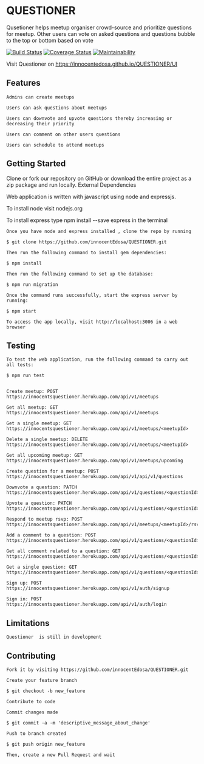 # QUESTIONER


Qusetioner helps meetup organiser crowd-source and prioritize questions for meetup. Other users can
vote on asked questions and questions bubble to the top or bottom based on vote

[![Build Status](https://travis-ci.org/innocentEdosa/QUESTIONER.svg?branch=develop)](https://travis-ci.org/innocentEdosa/QUESTIONER) [![Coverage Status](https://coveralls.io/repos/github/innocentEdosa/QUESTIONER/badge.svg?branch=develop)](https://coveralls.io/github/innocentEdosa/QUESTIONER?branch=develop) [![Maintainability](https://api.codeclimate.com/v1/badges/d924ca34755d0f465fa7/maintainability)](https://codeclimate.com/github/innocentEdosa/QUESTIONER/maintainability)


Visit Questioner on https://innocentedosa.github.io/QUESTIONER/UI

## Features

    Admins can create meetups

    Users can ask questions about meetups 

    Users can downvote and upvote questions thereby increasing or decreasing their priority

    Users can comment on other users questions
    
    Users can schedule to attend meetups

 

## Getting Started

Clone or fork our repository on GitHub or download the entire project as a zip package and run locally.
External Dependencies

Web application is written with javascript using node and expressjs.

To install node  visit nodejs.org

To install express type npm install --save express in the terminal

    Once you have node and express installed , clone the repo by running

    $ git clone https://github.com/innocentEdosa/QUESTIONER.git

    Then run the following command to install gem dependencies:

    $ npm install

    Then run the following command to set up the database:

    $ npm run migration

    Once the command runs successfully, start the express server by running:

    $ npm start

    To access the app locally, visit http://localhost:3006 in a web browser

## Testing

    To test the web application, run the following command to carry out all tests:

    $ npm run test
    
    
    Create meetup: POST https://innocentsquestioner.herokuapp.com/api/v1/meetups
    
    Get all meetup: GET https://innocentsquestioner.herokuapp.com/api/v1/meetups
    
    Get a single meetup: GET https://innocentsquestioner.herokuapp.com/api/v1/meetups/<meetupId>
    
    Delete a single meetup: DELETE https://innocentsquestioner.herokuapp.com/api/v1/meetups/<meetupId>
    
    Get all upcoming meetup: GET https://innocentsquestioner.herokuapp.com/api/v1/meetups/upcoming
    
    Create question for a meetup: POST https://innocentsquestioner.herokuapp.com/api/v1/api/v1/questions
    
    Downvote a question: PATCH https://innocentsquestioner.herokuapp.com/api/v1/questions/<questionId>/downvote
    
    Upvote a question: PATCH https://innocentsquestioner.herokuapp.com/api/v1/questions/<questionId>/upvote
    
    Respond to meetup rsvp: POST https://innocentsquestioner.herokuapp.com/api/v1/meetups/<meetupId>/rsvps
    
    Add a comment to a question: POST https://innocentsquestioner.herokuapp.com/api/v1/questions/<questionId>/comments
    
    Get all comment related to a question: GET https://innocentsquestioner.herokuapp.com/api/v1/questions/<questionId>/comments
    
    Get a single question: GET https://innocentsquestioner.herokuapp.com/api/v1/questions/<questionId>
    
    Sign up: POST https://innocentsquestioner.herokuapp.com/api/v1/auth/signup
    
    Sign in: POST https://innocentsquestioner.herokuapp.com/api/v1/auth/login



## Limitations

    Questioner  is still in development

## Contributing

    Fork it by visiting https://github.com/innocentEdosa/QUESTIONER.git

    Create your feature branch

    $ git checkout -b new_feature

    Contribute to code

    Commit changes made

    $ git commit -a -m 'descriptive_message_about_change'

    Push to branch created

    $ git push origin new_feature

    Then, create a new Pull Request and wait
    
    

